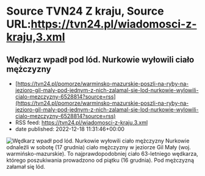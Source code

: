 # Source TVN24 Z kraju, Source URL:https://tvn24.pl/wiadomosci-z-kraju,3.xml

## Wędkarz wpadł pod lód. Nurkowie wyłowili ciało mężczyzny
 - [https://tvn24.pl/pomorze/warminsko-mazurskie-poszli-na-ryby-na-jezioro-gil-maly-pod-jednym-z-nich-zalamal-sie-lod-nurkowie-wylowili-cialo-mezczyzny-6528814?source=rss](https://tvn24.pl/pomorze/warminsko-mazurskie-poszli-na-ryby-na-jezioro-gil-maly-pod-jednym-z-nich-zalamal-sie-lod-nurkowie-wylowili-cialo-mezczyzny-6528814?source=rss)
 - RSS feed: https://tvn24.pl/wiadomosci-z-kraju,3.xml
 - date published: 2022-12-18 11:31:46+00:00

<img alt="Wędkarz wpadł pod lód. Nurkowie wyłowili ciało mężczyzny" src="https://tvn24.pl/najnowsze/cdn-zdjecie-785uhm-z-jeziora-gil-maly-wylowiono-cialo-mezczyzny-6528813/alternates/LANDSCAPE_1280" />
    Nurkowie odnaleźli w sobotę (17 grudnia) ciało mężczyzny w jeziorze Gil Mały (woj. warmińsko-mazurskie). To najprawdopodobniej ciało 63-letniego wędkarza, którego poszukiwania prowadzono od piątku (16 grudnia). Pod mężczyzną załamał się lód.
